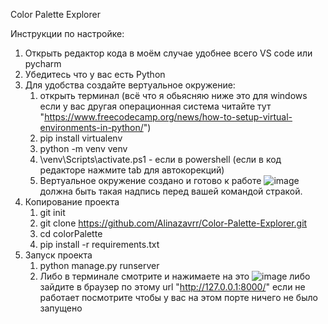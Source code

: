 Color Palette Explorer

Инструкции по настройке:
1) Открыть редактор кода в моём случае удобнее всего VS code или pycharm
2) Убедитесь что у вас есть Python
3) Для удобства создайте вертуальное окружение:
   1. открыть терминал (всё что я обьясняю ниже это для windows если у вас другая операционная система читайте тут "https://www.freecodecamp.org/news/how-to-setup-virtual-environments-in-python/")
   2. pip install virtualenv
   3. python -m venv venv
   4. \venv\Scripts\activate.ps1 - если в powershell (если в код редакторе нажмите tab для автокорекций)
   5. Вертуальное окружение создано и готово к работе ![image](https://github.com/Alinazavrr/Color-Palette-Explorer/assets/92854859/ba1e8c55-e63b-4809-a6df-22094e42c3e2) должна быть такая надпись перед вашей командой стракой.
4) Копирование проекта
   1. git init
   2. git clone https://github.com/Alinazavrr/Color-Palette-Explorer.git
   3. cd colorPalette
   4. pip install -r requirements.txt
5) Запуск проекта
   1) python manage.py runserver
   2) Либо в терминале смотрите и нажимаете на это ![image](https://github.com/Alinazavrr/Color-Palette-Explorer/assets/92854859/db333a26-0457-4e16-8c93-01d6f7bbee8c)
либо зайдите в браузер по этому url "http://127.0.0.1:8000/"    если не работает посмотрите чтобы у вас на этом порте ничего не было запущено








